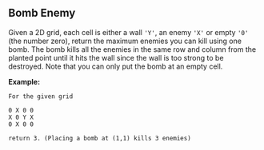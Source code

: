 ## Bomb Enemy

Given a 2D grid, each cell is either a wall `'Y'`, an enemy `'X'` or empty `'0'` (the number zero), return the maximum enemies you can kill using one bomb.
The bomb kills all the enemies in the same row and column from the planted point until it hits the wall since the wall is too strong to be destroyed.
Note that you can only put the bomb at an empty cell.

**Example:**
```
For the given grid

0 X 0 0
X 0 Y X
0 X 0 0

return 3. (Placing a bomb at (1,1) kills 3 enemies)
```
